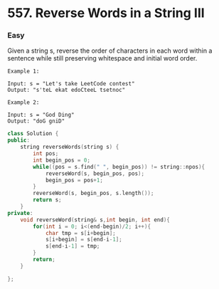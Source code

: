 # 557. Reverse Words in a String III
### Easy

Given a string s, reverse the order of characters in each word within a sentence while still preserving whitespace and initial word order.

    Example 1:

    Input: s = "Let's take LeetCode contest"
    Output: "s'teL ekat edoCteeL tsetnoc"

    Example 2:

    Input: s = "God Ding"
    Output: "doG gniD"

```cpp
class Solution {
public:
    string reverseWords(string s) {
        int pos;
        int begin_pos = 0;
        while((pos = s.find(" ", begin_pos)) != string::npos){
            reverseWord(s, begin_pos, pos);
            begin_pos = pos+1;
        }
        reverseWord(s, begin_pos, s.length());
        return s;
    }
private:
    void reverseWord(string& s,int begin, int end){
        for(int i = 0; i<(end-begin)/2; i++){
            char tmp = s[i+begin];
            s[i+begin] = s[end-i-1];
            s[end-i-1] = tmp;
        }
        return;
    }

};
```

